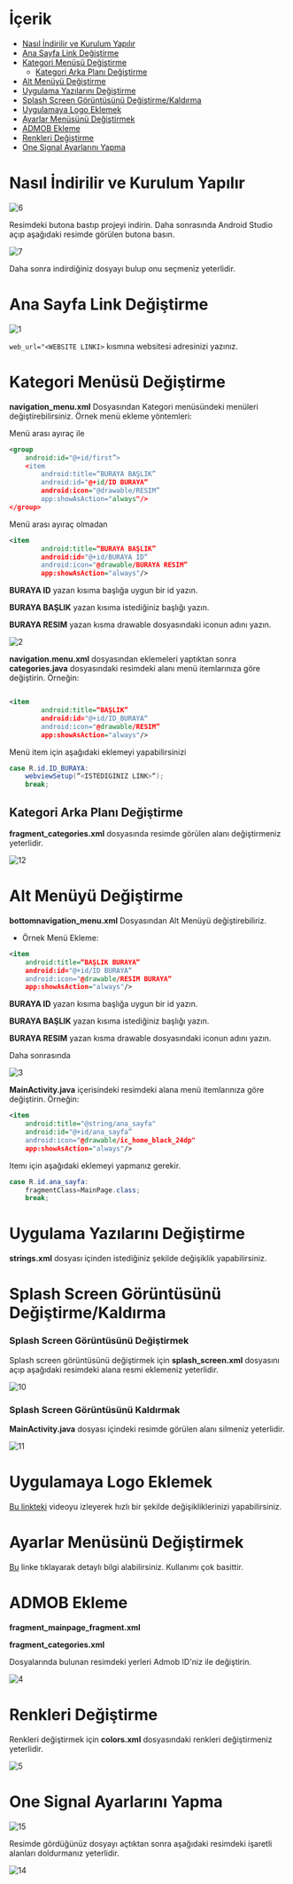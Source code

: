 # İçerik

- [Nasıl İndirilir ve Kurulum Yapılır](#nasıl-İndirilir-ve-kurulum-yapılır)
- [Ana Sayfa Link Değiştirme](#ana-sayfa-link-değiştirme)
- [Kategori Menüsü Değiştirme](#kategori-menüsü-değiştirme)
  - [Kategori Arka Planı Değiştirme](#kategori-arka-planı-değiştirme)
- [Alt Menüyü Değiştirme](#alt-menüyü-değiştirme)
- [Uygulama Yazılarını Değiştirme](#uygulama-yazılarını-değiştirme)
- [Splash Screen Görüntüsünü Değiştirme/Kaldırma](#splash-screen-görüntüsünü-değiştirmekaldırma)
- [Uygulamaya Logo Eklemek](#uygulamaya-logo-eklemek)
- [Ayarlar Menüsünü Değiştirmek](#ayarlar-menüsünü-değiştirmek)
- [ADMOB Ekleme](#admob-ekleme)
- [Renkleri Değiştirme](#renkleri-değiştirme)
- [One Signal Ayarlarını Yapma](#one-signal-ayarlarını-yapma)

# Nasıl İndirilir ve Kurulum Yapılır

![6](https://user-images.githubusercontent.com/25686023/42723706-d4dbb828-876b-11e8-91d5-0a138411ea1b.png)

Resimdeki butona bastıp projeyi indirin. Daha sonrasında Android Studio açıp aşağıdaki resimde görülen butona basın.

![7](https://user-images.githubusercontent.com/25686023/42723716-308b9008-876c-11e8-8611-6fdcb4cd30f9.png)

Daha sonra indirdiğiniz dosyayı bulup onu seçmeniz yeterlidir.

# Ana Sayfa Link Değiştirme

![1](https://user-images.githubusercontent.com/25686023/42708450-089716ac-86e6-11e8-92a0-e5fcd5818c01.png)

```web_url="<WEBSITE LINKI>``` kısmına websitesi adresinizi yazınız.

# Kategori Menüsü Değiştirme

**navigation_menu.xml** Dosyasından Kategori menüsündeki menüleri değiştirebilirsiniz. Örnek menü ekleme yöntemleri:

Menü arası ayıraç ile
```xml
<group
    android:id="@+id/first”> 
    <item
        android:title=“BURAYA BAŞLIK”
        android:id="@+id/ID BURAYA“
        android:icon="@drawable/RESIM”
        app:showAsAction="always"/>
</group>
```
Menü arası ayıraç olmadan
```xml
<item
        android:title=“BURAYA BAŞLIK”
        android:id="@+id/BURAYA ID“
        android:icon="@drawable/BURAYA RESIM”
        app:showAsAction="always"/>
```

<p><b>BURAYA ID</b> yazan kısıma başlığa uygun bir id yazın.</p>
<p><b>BURAYA BAŞLIK</b> yazan kısıma istediğiniz başlığı yazın.</p>
<p><b>BURAYA RESIM</b> yazan kısma drawable dosyasındaki iconun adını yazın.</p>
<p></p>

![2](https://user-images.githubusercontent.com/25686023/42708601-7ed5389e-86e6-11e8-938a-bd0201d86296.png)

**navigation.menu.xml** dosyasından eklemeleri yaptıktan sonra **categories.java** dosyasındaki resimdeki alanı menü itemlarınıza göre değiştirin. Örneğin:


```xml

<item
        android:title=“BAŞLIK”
        android:id="@+id/ID_BURAYA“
        android:icon="@drawable/RESIM”
        app:showAsAction="always"/>
```
Menü item için aşağıdaki eklemeyi yapabilirsinizi

```java
case R.id.ID_BURAYA:
    webviewSetup(“<ISTEDIGINIZ LINK>“);
    break;
```
## Kategori Arka Planı Değiştirme

**fragment_categories.xml** dosyasında resimde görülen alanı değiştirmeniz yeterlidir.

![12](https://user-images.githubusercontent.com/25686023/42723853-df63b166-876f-11e8-87b0-50d1f61ce72d.png)

# Alt Menüyü Değiştirme

**bottomnavigation_menu.xml** Dosyasından Alt Menüyü değiştirebiliriz.

- Örnek Menü Ekleme:
```xml
<item
    android:title=“BAŞLIK BURAYA“
    android:id="@+id/ID BURAYA“
    android:icon="@drawable/RESIM BURAYA“
    app:showAsAction="always"/>
```

<p><b>BURAYA ID</b> yazan kısıma başlığa uygun bir id yazın.</p>
<p><b>BURAYA BAŞLIK</b> yazan kısıma istediğiniz başlığı yazın.</p>
<p><b>BURAYA RESIM</b> yazan kısma drawable dosyasındaki iconun adını yazın.</p>

Daha sonrasında 

![3](https://user-images.githubusercontent.com/25686023/42723528-1377fffa-8768-11e8-9007-ec4243e2ace7.png)

**MainActivity.java** içerisindeki resimdeki alana menü itemlarınıza göre değiştirin. Örneğin:

```xml
<item
    android:title="@string/ana_sayfa"
    android:id="@+id/ana_sayfa”
    android:icon="@drawable/ic_home_black_24dp"
    app:showAsAction="always"/>
```
Itemı için aşağıdaki eklemeyi yapmanız gerekir.

```java
case R.id.ana_sayfa:
    fragmentClass=MainPage.class;
    break;
```

# Uygulama Yazılarını Değiştirme

**strings.xml** dosyası içinden istediğiniz şekilde değişiklik yapabilirsiniz.

# Splash Screen Görüntüsünü Değiştirme/Kaldırma

### Splash Screen Görüntüsünü Değiştirmek 

Splash screen görüntüsünü değiştirmek için **splash_screen.xml** dosyasını açıp aşağıdaki resimdeki alana resmi eklemeniz yeterlidir.

![10](https://user-images.githubusercontent.com/25686023/42723808-a236c644-876e-11e8-817a-ee683805c712.png)

### Splash Screen Görüntüsünü Kaldırmak

**MainActivity.java** dosyası içindeki resimde görülen alanı silmeniz yeterlidir.

![11](https://user-images.githubusercontent.com/25686023/42723828-2faa5568-876f-11e8-9307-418927b6eaee.png)

# Uygulamaya Logo Eklemek

[Bu linkteki](https://www.youtube.com/watch?v=5Y4plQv8c4s) videoyu izleyerek hızlı bir şekilde değişikliklerinizi yapabilirsiniz.

# Ayarlar Menüsünü Değiştirmek
[Bu](https://github.com/jrvansuita/MaterialAbout) linke tıklayarak detaylı bilgi alabilirsiniz. Kullanımı çok basittir.

# ADMOB Ekleme
<p><b>fragment_mainpage_fragment.xml</p>
<p>fragment_categories.xml</p></b>
Dosyalarında bulunan resimdeki yerleri Admob ID'niz ile değiştirin.

![4](https://user-images.githubusercontent.com/25686023/42723640-8a5b6e8e-876a-11e8-9e35-3457e4200ff0.png)

# Renkleri Değiştirme

Renkleri değiştirmek için **colors.xml** dosyasındaki renkleri değiştirmeniz yeterlidir.

![5](https://user-images.githubusercontent.com/25686023/42723666-d65689ea-876a-11e8-9f7c-e5ac68a903b6.png)

# One Signal Ayarlarını Yapma

![15](https://user-images.githubusercontent.com/25686023/42723912-3d44b8f6-8771-11e8-8685-c659fd939002.png)

Resimde gördüğünüz dosyayı açtıktan sonra aşağıdaki resimdeki işaretli alanları doldurmanız yeterlidir.

![14](https://user-images.githubusercontent.com/25686023/42723910-3d26dbec-8771-11e8-9357-34bf29d6dd9e.png)
